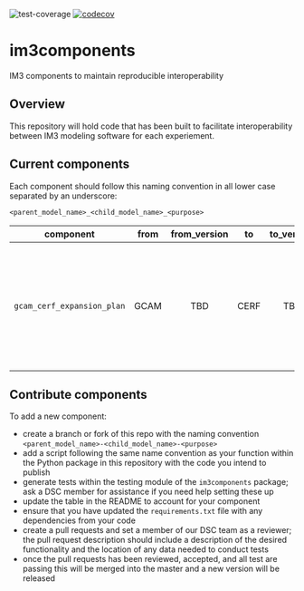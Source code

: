 ![test-coverage](https://github.com/IMMM-SFA/im3components/workflows/build/badge.svg) [![codecov](https://codecov.io/gh/IMMM-SFA/im3components/branch/master/graph/badge.svg)](https://codecov.io/gh/IMMM-SFA/im3components)

# im3components
IM3 components to maintain reproducible interoperability

## Overview
This repository will hold code that has been built to facilitate interoperability between IM3 modeling software for each experiement.

## Current components
Each component should follow this naming convention in all lower case separated by an underscore:

`<parent_model_name>_<child_model_name>_<purpose>`

| component | from | from_version | to | to_version | description |
| :--: | :--: | :--: | :--: | :--: | -- |
| `gcam_cerf_expansion_plan` | GCAM | TBD | CERF | TBD | converts a GCAM-USA electricity capacity expansion plan into the format needed for CERF's inputs. |

## Contribute components
To add a new component:
 - create a branch or fork of this repo with the naming convention `<parent_model_name>-<child_model_name>-<purpose>`
 - add a script following the same name convention as your function within the Python package in this repository with the code you intend to publish
 - generate tests within the testing module of the `im3components` package; ask a DSC member for assistance if you need help setting these up
 - update the table in the README to account for your component
 - ensure that you have updated the `requirements.txt` file with any dependencies from your code
 - create a pull requests and set a member of our DSC team as a reviewer; the pull request description should include a description of the desired functionality and the location of any data needed to conduct tests
 - once the pull requests has been reviewed, accepted, and all test are passing this will be merged into the master and a new version will be released
